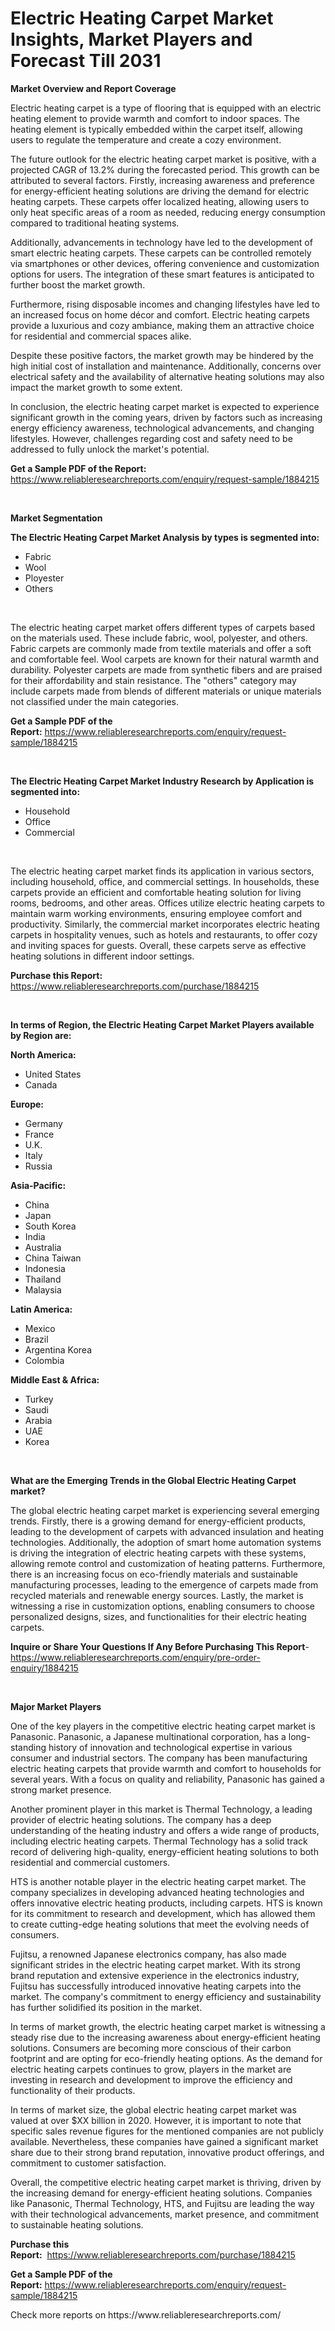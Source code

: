 <p><h1>Electric Heating Carpet Market Insights, Market Players and Forecast Till 2031</h1></p><p><strong>Market Overview and Report Coverage</strong></p>
<p><p>Electric heating carpet is a type of flooring that is equipped with an electric heating element to provide warmth and comfort to indoor spaces. The heating element is typically embedded within the carpet itself, allowing users to regulate the temperature and create a cozy environment.</p><p>The future outlook for the electric heating carpet market is positive, with a projected CAGR of 13.2% during the forecasted period. This growth can be attributed to several factors. Firstly, increasing awareness and preference for energy-efficient heating solutions are driving the demand for electric heating carpets. These carpets offer localized heating, allowing users to only heat specific areas of a room as needed, reducing energy consumption compared to traditional heating systems.</p><p>Additionally, advancements in technology have led to the development of smart electric heating carpets. These carpets can be controlled remotely via smartphones or other devices, offering convenience and customization options for users. The integration of these smart features is anticipated to further boost the market growth.</p><p>Furthermore, rising disposable incomes and changing lifestyles have led to an increased focus on home décor and comfort. Electric heating carpets provide a luxurious and cozy ambiance, making them an attractive choice for residential and commercial spaces alike.</p><p>Despite these positive factors, the market growth may be hindered by the high initial cost of installation and maintenance. Additionally, concerns over electrical safety and the availability of alternative heating solutions may also impact the market growth to some extent.</p><p>In conclusion, the electric heating carpet market is expected to experience significant growth in the coming years, driven by factors such as increasing energy efficiency awareness, technological advancements, and changing lifestyles. However, challenges regarding cost and safety need to be addressed to fully unlock the market's potential.</p></p>
<p><strong>Get a Sample PDF of the Report:</strong> <a href="https://www.reliableresearchreports.com/enquiry/request-sample/1884215">https://www.reliableresearchreports.com/enquiry/request-sample/1884215</a></p>
<p>&nbsp;</p>
<p><strong>Market Segmentation</strong></p>
<p><strong>The Electric Heating Carpet Market Analysis by types is segmented into:</strong></p>
<p><ul><li>Fabric</li><li>Wool</li><li>Ployester</li><li>Others</li></ul></p>
<p>&nbsp;</p>
<p><p>The electric heating carpet market offers different types of carpets based on the materials used. These include fabric, wool, polyester, and others. Fabric carpets are commonly made from textile materials and offer a soft and comfortable feel. Wool carpets are known for their natural warmth and durability. Polyester carpets are made from synthetic fibers and are praised for their affordability and stain resistance. The "others" category may include carpets made from blends of different materials or unique materials not classified under the main categories.</p></p>
<p><strong>Get a Sample PDF of the Report:</strong>&nbsp;<a href="https://www.reliableresearchreports.com/enquiry/request-sample/1884215">https://www.reliableresearchreports.com/enquiry/request-sample/1884215</a></p>
<p>&nbsp;</p>
<p><strong>The Electric Heating Carpet Market Industry Research by Application is segmented into:</strong></p>
<p><ul><li>Household</li><li>Office</li><li>Commercial</li></ul></p>
<p>&nbsp;</p>
<p><p>The electric heating carpet market finds its application in various sectors, including household, office, and commercial settings. In households, these carpets provide an efficient and comfortable heating solution for living rooms, bedrooms, and other areas. Offices utilize electric heating carpets to maintain warm working environments, ensuring employee comfort and productivity. Similarly, the commercial market incorporates electric heating carpets in hospitality venues, such as hotels and restaurants, to offer cozy and inviting spaces for guests. Overall, these carpets serve as effective heating solutions in different indoor settings.</p></p>
<p><strong>Purchase this Report:</strong>&nbsp; <a href="https://www.reliableresearchreports.com/purchase/1884215">https://www.reliableresearchreports.com/purchase/1884215</a></p>
<p>&nbsp;</p>
<p><strong>In terms of Region, the Electric Heating Carpet Market Players available by Region are:</strong></p>
<p>
    <p> <strong> North America: </strong>
        <ul>
            <li>United States</li>
            <li>Canada</li>
        </ul>
        </p> 
    <p> <strong> Europe: </strong>
        <ul>
            <li>Germany</li>
            <li>France</li>
            <li>U.K.</li>
            <li>Italy</li>
            <li>Russia</li>
        </ul>
        </p> 
    <p> <strong> Asia-Pacific: </strong>
        <ul>
            <li>China</li>
            <li>Japan</li>
            <li>South Korea</li>
            <li>India</li>
            <li>Australia</li>
            <li>China Taiwan</li>
            <li>Indonesia</li>
            <li>Thailand</li>
            <li>Malaysia</li>
        </ul>
        </p> 
    <p> <strong> Latin America: </strong>
        <ul>
            <li>Mexico</li>
            <li>Brazil</li>
            <li>Argentina Korea</li>
            <li>Colombia</li>
        </ul>
        </p> 
    <p> <strong> Middle East & Africa: </strong>
        <ul>
            <li>Turkey</li>
            <li>Saudi</li>
            <li>Arabia</li>
            <li>UAE</li>
            <li>Korea</li>
        </ul>
    </p>
    </p>
<p>&nbsp;</p>
<p><strong>What are the Emerging Trends in the Global Electric Heating Carpet market?</strong></p>
<p><p>The global electric heating carpet market is experiencing several emerging trends. Firstly, there is a growing demand for energy-efficient products, leading to the development of carpets with advanced insulation and heating technologies. Additionally, the adoption of smart home automation systems is driving the integration of electric heating carpets with these systems, allowing remote control and customization of heating patterns. Furthermore, there is an increasing focus on eco-friendly materials and sustainable manufacturing processes, leading to the emergence of carpets made from recycled materials and renewable energy sources. Lastly, the market is witnessing a rise in customization options, enabling consumers to choose personalized designs, sizes, and functionalities for their electric heating carpets.</p></p>
<p><strong>Inquire or Share Your Questions If Any Before Purchasing This Report</strong>- <a href="https://www.reliableresearchreports.com/enquiry/pre-order-enquiry/1884215">https://www.reliableresearchreports.com/enquiry/pre-order-enquiry/1884215</a></p>
<p>&nbsp;</p>
<p><strong>Major Market Players</strong></p>
<p><p>One of the key players in the competitive electric heating carpet market is Panasonic. Panasonic, a Japanese multinational corporation, has a long-standing history of innovation and technological expertise in various consumer and industrial sectors. The company has been manufacturing electric heating carpets that provide warmth and comfort to households for several years. With a focus on quality and reliability, Panasonic has gained a strong market presence.</p><p>Another prominent player in this market is Thermal Technology, a leading provider of electric heating solutions. The company has a deep understanding of the heating industry and offers a wide range of products, including electric heating carpets. Thermal Technology has a solid track record of delivering high-quality, energy-efficient heating solutions to both residential and commercial customers.</p><p>HTS is another notable player in the electric heating carpet market. The company specializes in developing advanced heating technologies and offers innovative electric heating products, including carpets. HTS is known for its commitment to research and development, which has allowed them to create cutting-edge heating solutions that meet the evolving needs of consumers.</p><p>Fujitsu, a renowned Japanese electronics company, has also made significant strides in the electric heating carpet market. With its strong brand reputation and extensive experience in the electronics industry, Fujitsu has successfully introduced innovative heating carpets into the market. The company's commitment to energy efficiency and sustainability has further solidified its position in the market.</p><p>In terms of market growth, the electric heating carpet market is witnessing a steady rise due to the increasing awareness about energy-efficient heating solutions. Consumers are becoming more conscious of their carbon footprint and are opting for eco-friendly heating options. As the demand for electric heating carpets continues to grow, players in the market are investing in research and development to improve the efficiency and functionality of their products.</p><p>In terms of market size, the global electric heating carpet market was valued at over $XX billion in 2020. However, it is important to note that specific sales revenue figures for the mentioned companies are not publicly available. Nevertheless, these companies have gained a significant market share due to their strong brand reputation, innovative product offerings, and commitment to customer satisfaction.</p><p>Overall, the competitive electric heating carpet market is thriving, driven by the increasing demand for energy-efficient heating solutions. Companies like Panasonic, Thermal Technology, HTS, and Fujitsu are leading the way with their technological advancements, market presence, and commitment to sustainable heating solutions.</p></p>
<p><strong>Purchase this Report:</strong>&nbsp;&nbsp;<a href="https://www.reliableresearchreports.com/purchase/1884215">https://www.reliableresearchreports.com/purchase/1884215</a></p>
<p></p>
<p><strong>Get a Sample PDF of the Report:</strong>&nbsp;<a href="https://www.reliableresearchreports.com/enquiry/request-sample/1884215">https://www.reliableresearchreports.com/enquiry/request-sample/1884215</a></p>
<p>Check more reports on https://www.reliableresearchreports.com/</p>